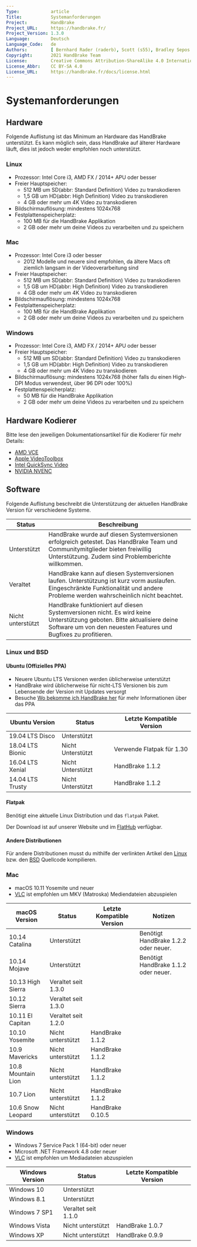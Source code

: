 ```yaml
---
Type:            article
Title:           Systemanforderungen
Project:         HandBrake
Project_URL:     https://handbrake.fr/
Project_Version: 1.3.0
Language:        Deutsch
Language_Code:   de
Authors:         [ Bernhard Rader (raderb), Scott (s55), Bradley Sepos <bradley@bradleysepos.com> (BradleyS) ]
Copyright:       2021 HandBrake Team
License:         Creative Commons Attribution-ShareAlike 4.0 International
License_Abbr:    CC BY-SA 4.0
License_URL:     https://handbrake.fr/docs/license.html
---
```


Systemanforderungen
===================

## Hardware

Folgende Auflistung ist das Minimum an Hardware das HandBrake unterstützt. Es kann möglich sein, dass HandBrake auf älterer Hardware läuft, dies ist jedoch weder empfohlen noch unterstützt.

<!-- .system-linux -->

### Linux

- Prozessor: Intel Core i3, AMD FX / 2014+ APU oder besser
- Freier Hauptspeicher:
  - 512 MB um SD(abbr: Standard Definition) Video zu transkodieren
  - 1,5 GB um HD(abbr: High Definition) Video zu transkodieren
  - 4 GB oder mehr um 4K Video zu transkodieren
- Bildschirmauflösung: mindestens 1024x768
- Festplattenspeicherplatz:
  - 100 MB für die HandBrake Applikation
  - 2 GB oder mehr um deine Videos zu verarbeiten und zu speichern

<!-- /.system-linux -->

<!-- .system-macos -->

### Mac

- Prozessor: Intel Core i3 oder besser
  - 2012 Modelle und neuere sind empfohlen, da ältere Macs oft ziemlich langsam in der Videoverarbeitung sind
- Freier Hauptspeicher:
  - 512 MB um SD(abbr: Standard Definition) Video zu transkodieren
  - 1,5 GB um HD(abbr: High Definition) Video zu transkodieren
  - 4 GB oder mehr um 4K Video zu transkodieren
- Bildschirmauflösung: mindestens 1024x768
- Festplattenspeicherplatz:
  - 100 MB für die HandBrake Applikation
  - 2 GB oder mehr um deine Videos zu verarbeiten und zu speichern

<!-- /.system-macos -->

<!-- .system-windows -->

### Windows

- Prozessor: Intel Core i3, AMD FX / 2014+ APU oder besser
- Freier Hauptspeicher:
  - 512 MB um SD(abbr: Standard Definition) Video zu transkodieren
  - 1,5 GB um HD(abbr: High Definition) Video zu transkodieren
  - 4 GB oder mehr um 4K Video zu transkodieren
- Bildschirmauflösung: mindestens 1024x768 (höher falls du einen High-DPI Modus verwendest, über 96 DPI oder 100%)
- Festplattenspeicherplatz:
  - 50 MB für die HandBrake Applikation
  - 2 GB oder mehr um deine Videos zu verarbeiten und zu speichern

<!-- /.system-windows -->

## Hardware Kodierer

Bitte lese den jeweiligen Dokumentationsartikel für die Kodierer für mehr Details:

- [AMD VCE](video-vce.html)
- [Apple VideoToolbox](video-videotoolbox.html)
- [Intel QuickSync Video](video-qsv.html)
- [NVIDIA NVENC](video-nvenc.html)

## Software
Folgende Auflistung beschreibt die Unterstützung der aktuellen HandBrake Version für verschiedene Systeme.

| Status      | Beschreibung                                                                                                                                              |
|-------------|----------------------------------------------------------------------------------------------------------------------------------------------------------|
| Unterstützt   | HandBrake wurde auf diesen Systemversionen erfolgreich getestet. Das HandBrake Team und Communitymitglieder bieten freiwillig Unterstützung. Zudem sind Problemberichte willkommen. |
| Veraltet  | HandBrake kann auf diesen Systemversionen laufen. Unterstützung ist kurz vorm auslaufen. Eingeschränkte Funktionalität und andere Probleme werden wahrscheinlich nicht beachtet.  |
| Nicht unterstützt | HandBrake funktioniert auf diesen Systemversionen nicht. Es wird keine Unterstützung geboten. Bitte aktualisiere deine Software um von den neuesten Features und Bugfixes zu profitieren.  |

<!-- .system-linux -->

### Linux und BSD

#### Ubuntu (Offizielles PPA)

- Neuere Ubuntu LTS Versionen werden üblicherweise unterstützt
- HandBrake wird üblicherweise für nicht-LTS Versionen bis zum Lebensende der Version mit Updates versorgt
- Besuche [Wo bekomme ich HandBrake her](../get-handbrake/where-to-get-handbrake.html) für mehr Informationen über das PPA

| Ubuntu Version     | Status              | Letzte Kompatible Version |
|--------------------|---------------------|---------------------------|
| 19.04 LTS Disco    | Unterstützt         |                           |
| 18.04 LTS Bionic   | Nicht Unterstützt   | Verwende Flatpak für 1.30 |
| 16.04 LTS Xenial   | Nicht Unterstützt   | HandBrake 1.1.2           |
| 14.04 LTS Trusty   | Nicht Unterstützt   | HandBrake 1.1.2           |

#### Flatpak

Benötigt eine aktuelle Linux Distribution und das `flatpak` Paket.

Der Download ist auf unserer Website und im [FlatHub](https://flathub.org/apps/details/fr.handbrake.ghb) verfügbar.

#### Andere Distributionen

Für andere Distributionen musst du mithilfe der verlinkten Artikel den [Linux](../developer/build-linux.html) bzw. den [BSD](../developer/build-bsd.html) Quellcode kompilieren.

<!-- /.system-linux -->
<!-- .system-macos -->

### Mac

- macOS 10.11 Yosemite und neuer
- [VLC](https://www.videolan.org/vlc/) ist empfohlen um MKV (Matroska) Mediendateien abzuspielen

| macOS Version      | Status              | Letzte Kompatible Version | Notizen                             |
|--------------------|---------------------|---------------------------|-------------------------------------|
| 10.14 Catalina     | Unterstützt         |                           | Benötigt HandBrake 1.2.2 oder neuer.|
| 10.14 Mojave       | Unterstützt         |                           | Benötigt HandBrake 1.1.2 oder neuer.|
| 10.13 High Sierra  | Veraltet seit 1.3.0 |                           |                                     |
| 10.12 Sierra       | Veraltet seit 1.3.0 |                           |                                     |
| 10.11 El Capitan   | Veraltet seit 1.2.0 |                           |                                     |
| 10.10 Yosemite     | Nicht unterstützt   | HandBrake 1.1.2           |                                     |
| 10.9 Mavericks     | Nicht unterstützt   | HandBrake 1.1.2           |                                     |
| 10.8 Mountain Lion | Nicht unterstützt   | HandBrake 1.1.2           |                                     |
| 10.7 Lion          | Nicht unterstützt   | HandBrake 1.1.2           |                                     |
| 10.6 Snow Leopard  | Nicht unterstützt   | HandBrake 0.10.5          |                                     |


<!-- /.system-macos -->
<!-- .system-windows -->

### Windows

- Windows 7 Service Pack 1 (64-bit) oder neuer
- Microsoft .NET Framework 4.8 oder neuer
- [VLC](https://www.videolan.org/vlc/) ist empfohlen um Mediadateien abzuspielen

| Windows Version | Status              | Letzte Kompatible Version |
|-----------------|---------------------|---------------------------|
| Windows 10      | Unterstützt         |                           |
| Windows 8.1     | Unterstützt         |                           |
| Windows 7 SP1   | Veraltet seit 1.1.0 |                           |
| Windows Vista   | Nicht unterstützt   | HandBrake 1.0.7           |
| Windows XP      | Nicht unterstützt   | HandBrake 0.9.9           |

<!-- /.system-windows -->
